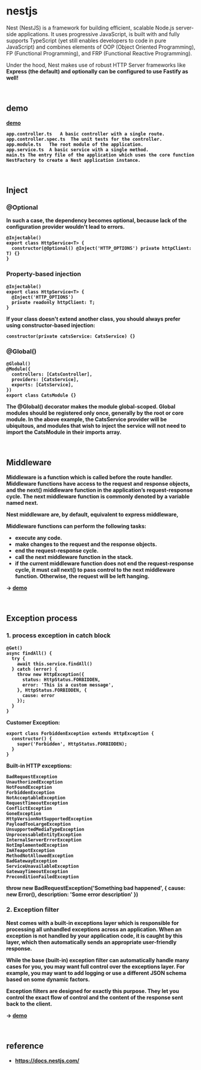 # nestjs
Nest (NestJS) is a framework for building efficient, scalable Node.js server-side applications. 
It uses progressive JavaScript, is built with and fully supports TypeScript (yet still enables developers to code in pure JavaScript) 
and combines elements of OOP (Object Oriented Programming), FP (Functional Programming), and FRP (Functional Reactive Programming).

Under the hood, Nest makes use of robust HTTP Server frameworks like <strong>Express<strong> (the default) 
and optionally can be configured to use <strong>Fastify<strong> as well!

<br>

## demo
[demo](./nest-demo)
```
app.controller.ts	A basic controller with a single route.
app.controller.spec.ts	The unit tests for the controller.
app.module.ts	The root module of the application.
app.service.ts	A basic service with a single method.
main.ts	The entry file of the application which uses the core function NestFactory to create a Nest application instance.
```

<br>

## Inject
### @Optional
In such a case, the dependency becomes optional, because lack of the configuration provider wouldn't lead to errors.
```
@Injectable()
export class HttpService<T> {
  constructor(@Optional() @Inject('HTTP_OPTIONS') private httpClient: T) {}
}
```

### Property-based injection
```
@Injectable()
export class HttpService<T> {
  @Inject('HTTP_OPTIONS')
  private readonly httpClient: T;
}
```
If your class doesn't extend another class, you should always prefer using constructor-based injection:
```
constructor(private catsService: CatsService) {}
```

### @Global()
```
@Global()
@Module({
  controllers: [CatsController],
  providers: [CatsService],
  exports: [CatsService],
})
export class CatsModule {}
```
The @Global() decorator makes the module global-scoped. 
Global modules should be registered only once, generally by the root or core module. 
In the above example, the CatsService provider will be ubiquitous, and modules that wish to inject the service will not need to import the CatsModule in their imports array.

<br>

## Middleware
Middleware is a function which is called before the route handler.
Middleware functions have access to the request and response objects, and the next() middleware function in the application’s request-response cycle. 
The next middleware function is commonly denoted by a variable named next.

Nest middleware are, by default, equivalent to express middleware,

Middleware functions can perform the following tasks:
- execute any code.
- make changes to the request and the response objects.
- end the request-response cycle.
- call the next middleware function in the stack.
- if the current middleware function does not end the request-response cycle, it must call next() to pass control to the next middleware function. Otherwise, the request will be left hanging.

-> [demo](./nest-demo/src/middleware/logger.middleware.ts)

<br>

## Exception process

### 1. process exception in catch block
```
@Get()
async findAll() {
  try {
    await this.service.findAll()
  } catch (error) { 
    throw new HttpException({
      status: HttpStatus.FORBIDDEN,
      error: 'This is a custom message',
    }, HttpStatus.FORBIDDEN, {
      cause: error
    });
  }
}
```
Customer Exception:
```
export class ForbiddenException extends HttpException {
  constructor() {
    super('Forbidden', HttpStatus.FORBIDDEN);
  }
}
```
Built-in HTTP exceptions:
```
BadRequestException
UnauthorizedException
NotFoundException
ForbiddenException
NotAcceptableException
RequestTimeoutException
ConflictException
GoneException
HttpVersionNotSupportedException
PayloadTooLargeException
UnsupportedMediaTypeException
UnprocessableEntityException
InternalServerErrorException
NotImplementedException
ImATeapotException
MethodNotAllowedException
BadGatewayException
ServiceUnavailableException
GatewayTimeoutException
PreconditionFailedException
```
throw new BadRequestException('Something bad happened', { cause: new Error(), description: 'Some error description' })


### 2. Exception filter
Nest comes with a built-in exceptions layer which is responsible <strong>for processing all unhandled exceptions</strong> across an application. 
When an exception is not handled by your application code, it is caught by this layer, which then automatically sends an appropriate user-friendly response.

While the base (built-in) exception filter can automatically handle many cases for you, you may want full control over the exceptions layer. 
For example, you may want to <strong>add logging or use a different JSON schema</strong> based on some dynamic factors. 

Exception filters are designed for exactly this purpose. They let you control the exact flow of control and the content of the response sent back to the client.

-> [demo](./nest-demo/src/exception/http-exception.filter.ts)

<br>

## reference
- https://docs.nestjs.com/